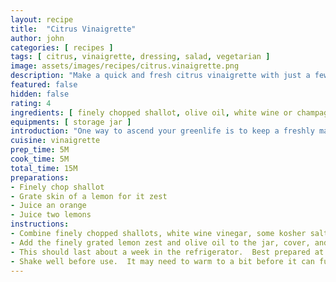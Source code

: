 ```yaml
---
layout: recipe
title:  "Citrus Vinaigrette"
author: john
categories: [ recipes ]
tags: [ citrus, vinaigrette, dressing, salad, vegetarian ]
image: assets/images/recipes/citrus.vinaigrette.png
description: "Make a quick and fresh citrus vinaigrette with just a few ingredients."
featured: false
hidden: false
rating: 4
ingredients: [ finely chopped shallot, olive oil, white wine or champagne vinegar, fresh lemon juice, fresh orange juice, finely grated lemon zest, kosher salt, coarse pepper ]
equipments: [ storage jar ]
introduction: "One way to ascend your greenlife is to keep a freshly made Citrus Vinaigrette readily available.  Use it on a salad, or marinate some meats."
cuisine: vinaigrette
prep_time: 5M
cook_time: 5M
total_time: 15M
preparations:
- Finely chop shallot
- Grate skin of a lemon for it zest
- Juice an orange
- Juice two lemons
instructions:
- Combine finely chopped shallots, white wine vinegar, some kosher salt and coarse pepper, and the fresh lemon and orange juice into the storage jar.  Let sit for a couple of minutes so that the citrus juice can do some work on the shallots and salt.
- Add the finely grated lemon zest and olive oil to the jar, cover, and shake well.  Season to taste with salt and pepper.
- This should last about a week in the refrigerator.  Best prepared at least a day in advance.
- Shake well before use.  It may need to warm to a bit before it can fully combine.
---
```

